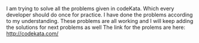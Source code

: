 I am trying to solve all the problems given in codeKata. Which every developer should do once for practice.
I have done the problems according to my understanding. 
These problems are all working and I will keep adding the solutions for next problems as well
The link for the prolems are here: http://codekata.com/
